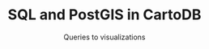 ---
layout: course
title: "SQL and PostGIS in CartoDB"
id: "04-sql-postgis"
subtitle: Queries to visualizations
categories: Basic
tag: book
time: 1 hour
description_short: Discover the power of SQL and PostGIS by exploring CartoDB.
description_long: CartoDB is a great tool for introducing the power of SQL and PostGIS. You will be walked through the basics of these languages, building towards more and more complex data analysis and manipulation that will allow you to tell even more powerful stories with your maps.
prerequisite:
    - Intermediate experience using CartoDB
    - A modern browser like Chrome, Firefox, or Safari
    - Reliable Internet access
    - A desire to learn!
published: true
vizjson: "http://documentation.cartodb.com/api/v2/viz/4341d4c6-6edb-11e4-a1d2-0e9d821ea90d/viz.json"
mailchimp_id: ???
---